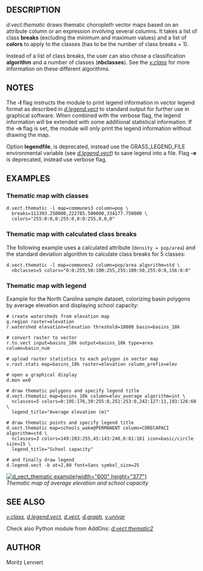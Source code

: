 ## DESCRIPTION

*d.vect.thematic* draws thematic choropleth vector maps based on an
attribute column or an expression involving several columns. It takes a
list of class **breaks** (excluding the minimum and maximum values) and
a list of **colors** to apply to the classes (has to be the number of
class breaks + 1).

Instead of a list of class breaks, the user can also chose a
classification **algorithm** and a number of classes (**nbclasses**).
See the *[v.class](v.class.html)* for more information on these
different algorithms.

## NOTES

The **-l** flag instructs the module to print legend information in
vector legend format as described in
*[d.legend.vect](d.legend.vect.html)* to standard output for further use
in graphical software. When combined with the verbose flag, the legend
information will be extended with some additional statistical
information. If the **-n** flag is set, the module will only print the
legend information without drawing the map.

Option **legendfile**, is deprecated, instead use the GRASS_LEGEND_FILE
environmental variable (see *[d.legend.vect](d.legend.vect.html)*) to
save legend into a file. Flag **-e** is deprecated, instead use verbose
flag.

## EXAMPLES

### Thematic map with classes

```
d.vect.thematic -l map=communes3 column=pop \
  breaks=111393.250000,222785.500000,334177.750000 \
  colors="255:0:0,0:255:0,0:0:255,0,0,0"
```

### Thematic map with calculated class breaks

The following example uses a calculated attribute (`density = pop/area`)
and the standard deviation algorithm to calculate class breaks for 5
classes:

```
d.vect.thematic -l map=communes2 column=pop/area algorithm=std \
  nbclasses=5 colors="0:0:255,50:100:255,255:100:50,255:0:0,156:0:0"
```

### Thematic map with legend

Example for the North Carolina sample dataset, colorizing basin polygons
by average elevation and displaying school capacity:

```
# create watersheds from elevation map
g.region raster=elevation
r.watershed elevation=elevation threshold=10000 basin=basins_10k

# convert raster to vector
r.to.vect input=basins_10k output=basins_10k type=area column=basin_num

# upload raster statistics to each polygon in vector map
v.rast.stats map=basins_10k raster=elevation column_prefix=elev

# open a graphical display
d.mon wx0

# draw thematic polygons and specify legend title
d.vect.thematic map=basins_10k column=elev_average algorithm=int \
  nclasses=5 colors=0:195:176,39:255:0,251:253:0,242:127:11,193:126:60 \
  legend_title="Average elevation (m)"

# draw thematic points and specify legend title
d.vect.thematic map=schools_wake@PERMANENT column=CORECAPACI algorithm=std \
  nclasses=3 colors=149:203:255,45:143:240,0:81:161 icon=basic/circle size=15 \
  legend_title="School capacity"

# and finally draw legend
d.legend.vect -b at=2,80 font=Sans symbol_size=25
```

[![d_vect_thematic example](d_vect_thematic.png){width="600"
height="377"}](d_vect_thematic.png)\
*Thematic map of average elevation and school capacity*

## SEE ALSO

*[v.class](v.class.html), [d.legend.vect](d.legend.vect.html),
[d.vect](d.vect.html), [d.graph](d.graph.html),
[v.univar](v.univar.html)*

Check also Python module from AddOns:
*[d.vect.thematic2](https://grass.osgeo.org/grass8/manuals/addons/d.vect.thematic2.html)*

## AUTHOR

Moritz Lennert
